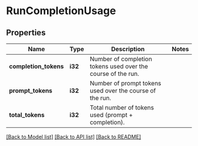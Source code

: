 # RunCompletionUsage

## Properties
Name | Type | Description | Notes
------------ | ------------- | ------------- | -------------
**completion_tokens** | **i32** | Number of completion tokens used over the course of the run. | 
**prompt_tokens** | **i32** | Number of prompt tokens used over the course of the run. | 
**total_tokens** | **i32** | Total number of tokens used (prompt + completion). | 

[[Back to Model list]](../README.md#documentation-for-models) [[Back to API list]](../README.md#documentation-for-api-endpoints) [[Back to README]](../README.md)


